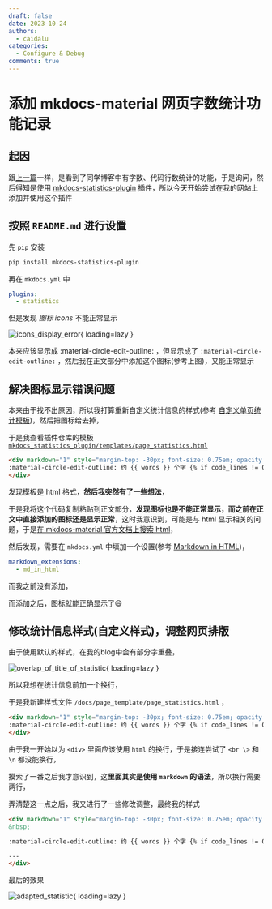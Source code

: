 ```yaml
---
draft: false
date: 2023-10-24
authors:
  - caidalu
categories:
  - Configure & Debug
comments: true
---
```


# 添加 mkdocs-material 网页字数统计功能记录

## 起因

跟[上一篇](2023-10-23.md)一样，是看到了同学博客中有字数、代码行数统计的功能，于是询问，然后得知是使用 [mkdocs-statistics-plugin](https://github.com/TonyCrane/mkdocs-statistics-plugin) 插件，所以今天开始尝试在我的网站上添加并使用这个插件

<!-- more -->

## 按照 `README.md` 进行设置

先 `pip` 安装

```bash
pip install mkdocs-statistics-plugin
```

再在 `mkdocs.yml` 中

```yaml
plugins:
  - statistics
```

但是发现 *图标 icons* 不能正常显示

![icons_display_error](../images/icons_display_error.png){ loading=lazy }

本来应该显示成 :material-circle-edit-outline: ，但显示成了 `:material-circle-edit-outline:` ，然后我在正文部分中添加这个图标(参考上图)，又能正常显示

## 解决图标显示错误问题

本来由于找不出原因，所以我打算重新自定义统计信息的样式(参考 [自定义单页统计模板](https://github.com/TonyCrane/mkdocs-statistics-plugin/tree/master#自定义单页统计模板))，然后把图标给去掉，

于是我查看插件仓库的模板 [`mkdocs_statistics_plugin/templates/page_statistics.html`](https://github.com/TonyCrane/mkdocs-statistics-plugin/blob/master/mkdocs_statistics_plugin/templates/page_statistics.html)

```html
<div markdown="1" style="margin-top: -30px; font-size: 0.75em; opacity: 0.7;">
:material-circle-edit-outline: 约 {{ words }} 个字 {% if code_lines != 0 %}:fontawesome-solid-code: {{ code_lines }} 行代码 {% endif %}{% if read_time %}:material-clock-time-two-outline: {% if read_time == 0 %}预计阅读时间不到 1 分钟{% else %}预计阅读时间 {{ read_time }} 分钟{% endif %}{% endif %}
</div>
```

发现模板是 html 格式，**然后我突然有了一些想法**，

于是我将这个代码复制粘贴到正文部分，**发现图标也是不能正常显示，而之前在正文中直接添加的图标还是显示正常**，这时我意识到，可能是与 html 显示相关的问题，于是[在 mkdocs-material 官方文档上搜索 html](https://squidfunk.github.io/mkdocs-material/setup/extensions/python-markdown/?q=html)，

然后发现，需要在 `mkdocs.yml` 中填加一个设置(参考 [Markdown in HTML](https://squidfunk.github.io/mkdocs-material/setup/extensions/python-markdown/?h=html#markdown-in-html))，

```yaml
markdown_extensions:
  - md_in_html
```

而我之前没有添加，

而添加之后，图标就能正确显示了😄

## 修改统计信息样式(自定义样式)，调整网页排版

由于使用默认的样式，在我的blog中会有部分字重叠，

![overlap_of_title_of_statistic](../images/overlap_of_title_of_statistic.png){ loading=lazy }

所以我想在统计信息前加一个换行，

于是我新建样式文件 `/docs/page_template/page_statistics.html` ，

```html
<div markdown="1" style="margin-top: -30px; font-size: 0.75em; opacity: 0.7;">
:material-circle-edit-outline: 约 {{ words }} 个字 {% if code_lines != 0 %}:fontawesome-solid-code: {{ code_lines }} 行代码 {% endif %}{% if read_time %}:material-clock-time-two-outline: {% if read_time == 0 %}预计阅读时间不到 1 分钟{% else %}预计阅读时间 {{ read_time }} 分钟{% endif %}{% endif %}
</div>
```

由于我一开始以为 `<div>` 里面应该使用 `html` 的换行，于是接连尝试了 `<br \>` 和 `\n` 都没能换行，

摸索了一番之后我才意识到，这**里面其实是使用 `markdown` 的语法**，所以换行需要两行，

弄清楚这一点之后，我又进行了一些修改调整，最终我的样式

```html
<div markdown="1" style="margin-top: -30px; font-size: 0.75em; opacity: 0.7;">
&nbsp;

:material-circle-edit-outline: 约 {{ words }} 个字 {% if code_lines != 0 %} • :fontawesome-solid-code: {{ code_lines }} 行代码 {% endif %}{% if read_time %}:material-clock-time-two-outline: {% if read_time == 0 %}预计阅读时间不到 1 分钟{% else %}预计阅读时间 {{ read_time }} 分钟{% endif %}{% endif %}

---
</div>
```

最后的效果

![adapted_statistic](../images/adapted_statistic.png){ loading=lazy }

